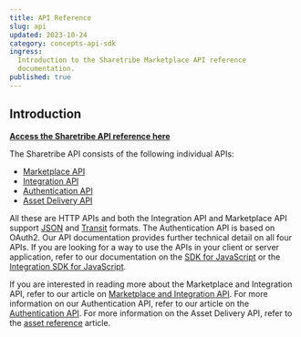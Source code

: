 ```yaml
---
title: API Reference
slug: api
updated: 2023-10-24
category: concepts-api-sdk
ingress:
  Introduction to the Sharetribe Marketplace API reference
  documentation.
published: true
---
```


## Introduction

**[Access the Sharetribe API reference here](https://www.sharetribe.com/api-reference/)**

The Sharetribe API consists of the following individual APIs:

- [Marketplace API](https://www.sharetribe.com/api-reference/marketplace.html)
- [Integration API](https://www.sharetribe.com/api-reference/integration.html)
- [Authentication API](https://www.sharetribe.com/api-reference/authentication.html)
- [Asset Delivery API](https://www.sharetribe.com/api-reference/asset-delivery-api.html)

All these are HTTP APIs and both the Integration API and Marketplace API
support [JSON](https://www.ietf.org/rfc/rfc7159.txt) and
[Transit](https://github.com/cognitect/transit-format) formats. The
Authentication API is based on OAuth2. Our API documentation provides
further technical detail on all four APIs. If you are looking for a way
to use the APIs in your client or server application, refer to our
documentation on the
[SDK for JavaScript](https://sharetribe.github.io/flex-sdk-js/) or the
[Integration SDK for JavaScript](https://sharetribe.github.io/flex-integration-sdk-js/).

If you are interested in reading more about the Marketplace and
Integration API, refer to our article on
[Marketplace and Integration API](/concepts/marketplace-api-integration-api/).
For more information on our Authentication API, refer to our article on
the [Authentication API](/concepts/authentication-api/). For more
information on the Asset Delivery API, refer to the
[asset reference](/references/assets/) article.
